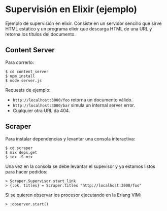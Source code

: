 # Supervisión en Elixir (ejemplo)

Ejemplo de supervisión en elixir. Consiste en un servidor sencillo que sirve HTML estático y un programa elixir que descarga HTML de una URL y retorna los títulos del documento.

## Content Server

Para correrlo:

```
$ cd content_server
$ npm install
$ node server.js
```

Requests de ejemplo:
   * `http://localhost:3000/foo` retorna un documento válido.
   * `http://localhost:3000/bar` simula un internal server error.
   * Cualquier otra URL da 404.


## Scraper

Para instalar dependencias y levantar una consola interactiva:

```
$ cd scraper
$ mix deps.get
$ iex -S mix
```

Una vez en la consola se debe levantar el supevisor y ya estamos listos para hacer pedidos:

```
> Scraper.Supervisor.start_link
> {:ok, titles} = Scraper.titles "http://localhost:3000/foo"
```

Si se quieren observar los procesor ejecutando en la Erlang VIM:

```
> :observer.start()
```
